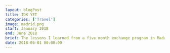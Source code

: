 ```yaml
---
layout: blogPost
title: IDK YET
categories: ['Travel']
image: madrid.png
start: January 2018
end: June 2018
brief: The lessons I learned from a five month exchange program in Madrid, Spain.
date: 2018-06-01 00:00:00
---
```

